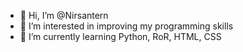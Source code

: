 - 👋 Hi, I’m @Nirsantern
- 👀 I’m interested in improving my programming skills
- 🌱 I’m currently learning Python, RoR, HTML, CSS

<!---
Nirsantern/Nirsantern is a ✨ special ✨ repository because its `README.md` (this file) appears on your GitHub profile.
You can click the Preview link to take a look at your changes.
--->
